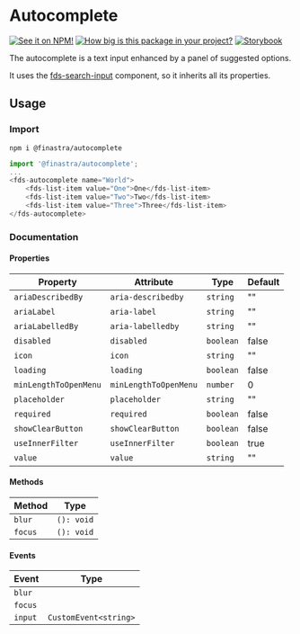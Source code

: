 # Autocomplete
[![See it on NPM!](https://img.shields.io/npm/v/@finastra/autocomplete?style=for-the-badge)](https://www.npmjs.com/package/@finastra/autocomplete)
[![How big is this package in your project?](https://img.shields.io/bundlephobia/minzip/@finastra/autocomplete?style=for-the-badge)](https://bundlephobia.com/result?p=@finastra/autocomplete)
[![Storybook](https://shields.io/badge/-Play%20with%20this%20web%20component-2a0481?logo=storybook&style=for-the-badge)](https://finastra.github.io/finastra-design-system/?path=/story/forms-autocomplete--default)

The autocomplete is a text input enhanced by a panel of suggested options.

It uses the [fds-search-input](https://finastra.github.io/finastra-design-system/?path=/story/forms-search-input--custom-icon) component, so it inherits all its properties.

## Usage

### Import

```
npm i @finastra/autocomplete
```

```ts
import '@finastra/autocomplete';
...
<fds-autocomplete name="World">
    <fds-list-item value="One">One</fds-list-item>
    <fds-list-item value="Two">Two</fds-list-item>
    <fds-list-item value="Three">Three</fds-list-item>
</fds-autocomplete>
```


### Documentation
<!-- DOC -->
#### Properties

| Property              | Attribute             | Type      | Default |
|-----------------------|-----------------------|-----------|---------|
| `ariaDescribedBy`     | `aria-describedby`    | `string`  | ""      |
| `ariaLabel`           | `aria-label`          | `string`  | ""      |
| `ariaLabelledBy`      | `aria-labelledby`     | `string`  | ""      |
| `disabled`            | `disabled`            | `boolean` | false   |
| `icon`                | `icon`                | `string`  | ""      |
| `loading`             | `loading`             | `boolean` | false   |
| `minLengthToOpenMenu` | `minLengthToOpenMenu` | `number`  | 0       |
| `placeholder`         | `placeholder`         | `string`  | ""      |
| `required`            | `required`            | `boolean` | false   |
| `showClearButton`     | `showClearButton`     | `boolean` | false   |
| `useInnerFilter`      | `useInnerFilter`      | `boolean` | true    |
| `value`               | `value`               | `string`  | ""      |

#### Methods

| Method  | Type       |
|---------|------------|
| `blur`  | `(): void` |
| `focus` | `(): void` |

#### Events

| Event   | Type                  |
|---------|-----------------------|
| `blur`  |                       |
| `focus` |                       |
| `input` | `CustomEvent<string>` |
<!-- /DOC -->